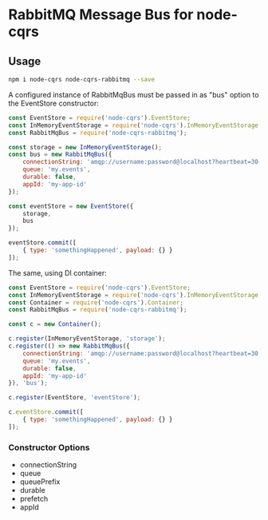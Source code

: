 RabbitMQ Message Bus for node-cqrs
==================================

## Usage

```bash
npm i node-cqrs node-cqrs-rabbitmq --save
```

A configured instance of RabbitMqBus must be passed in as "bus" option to the EventStore constructor:

```javascript
const EventStore = require('node-cqrs').EventStore;
const InMemoryEventStorage = require('node-cqrs').InMemoryEventStorage;
const RabbitMqBus = require('node-cqrs-rabbitmq');

const storage = new InMemoryEventStorage();
const bus = new RabbitMqBus({
	connectionString: 'amqp://username:password@localhost?heartbeat=30',
	queue: 'my.events',
	durable: false,
	appId: 'my-app-id'
});

const eventStore = new EventStore({
	storage, 
	bus
});

eventStore.commit([
	{ type: 'somethingHappened', payload: {} }
]);
```


The same, using DI container: 

```javascript
const EventStore = require('node-cqrs').EventStore;
const InMemoryEventStorage = require('node-cqrs').InMemoryEventStorage;
const Container = require('node-cqrs').Container;
const RabbitMqBus = require('node-cqrs-rabbitmq');

const c = new Container();

c.register(InMemoryEventStorage, 'storage');
c.register(() => new RabbitMqBus({
	connectionString: 'amqp://username:password@localhost?heartbeat=30',
	queue: 'my.events',
	durable: false,
	appId: 'my-app-id'
}), 'bus');

c.register(EventStore, 'eventStore');

c.eventStore.commit([
	{ type: 'somethingHappened', payload: {} }
]);
```

### Constructor Options

-	connectionString
-	queue
-	queuePrefix
-	durable
-	prefetch
-	appId
